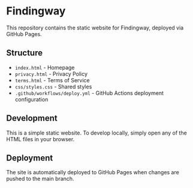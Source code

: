 # Findingway

This repository contains the static website for Findingway, deployed via GitHub Pages.

## Structure

- `index.html` - Homepage
- `privacy.html` - Privacy Policy
- `terms.html` - Terms of Service
- `css/styles.css` - Shared styles
- `.github/workflows/deploy.yml` - GitHub Actions deployment configuration

## Development

This is a simple static website. To develop locally, simply open any of the HTML files in your browser.

## Deployment

The site is automatically deployed to GitHub Pages when changes are pushed to the main branch.
